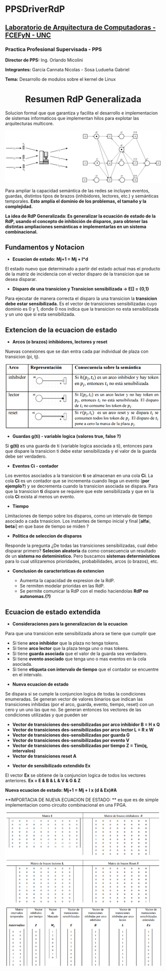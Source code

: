 # PPSDriverRdP

## [Laboratorio de Arquitectura de Computadoras - FCEFyN - UNC](http://computacion.efn.uncor.edu/lac)

### Practica Profesional Supervisada - PPS

  **Director de PPS:** Ing. Orlando Micolini
  
  **Integrantes:** Garcia Cannata Nicolas - Sosa Ludueña Gabriel
  
  **Tema:** Desarrollo de modulos sobre el kernel de Linux


<h1 align="center" >Resumen RdP Generalizada</h1>
Solucion formal que que garantiza y facilita el desarrollo e implementacion de sistemas informaticos que implementan hilos para explotar las arquitecturas multicore.
<p align="center">
 
<img src="https://github.com/gslAgile/PPSDriverRdP/blob/master/RdP_ecu_generalizada/RdP_extendida.png" title="Ejemplo RdP Generalizada">
<div align="center"></div>
 
</p>

Para ampliar la capacidad semántica de las redes se incluyen eventos, guardas, distintos tipos de brazos (inhibidores, lectores, etc.) y semánticas temporales. **Esto amplía el dominio de los problemas, el tamaño y la complejidad.**

**La idea de RdP Generalizada: Es generalizar la ecuación de estado de la RdP, usando el concepto de inhibición de disparos, para obtener las distintas ampliaciones semánticas e implementarlas en un sistema combinacional.**

## Fundamentos y Notacion
* **Ecuacion de estado:  Mj+1 = Mj + I*d**

El estado nuevo que determinado a partir del estado actual mas el producto de la matriz de incidencia con el vector disparo de la transicion que se desea disparar.

* **Disparo de una transicion y Transicion sensibilizada -> E[] = {0,1}**

Para ejecutar de manera correcta el disparo la una transicion la **transicion debe estar sensibilizada.**
Es el vector de transiciones sensibilizadas cuyo dominio es 0 y 1, donde 0 nos indica que la transicion no esta sensibilizada y un uno que si esta sensibilizada.


## Extencion de la ecuacion de estado

* **Arcos (o brazos) inhibidores, lectores y reset**

Nuevas conexiones que se dan entra cada par individual de plaza con transicion (pi, tj). 

<p align="center">
 
<img src="https://github.com/gslAgile/PPSDriverRdP/blob/master/RdP_ecu_generalizada/Tipos_de_arcos.png" title="Tipos de arcos/brazos">
<div align="center"></div>
 
</p>

* **Guardas g(ti) - variable logica (valores true, false ?)**

Si **g(ti)** es una guarda de ti (variable logica asociada a ti), entonces para que dispare la transicion ti debe estar sensibilizada y el valor de la guarda debe ser verdadero.

* **Eventos Ci - contador**

Los eventos asociados a la transicion **ti** se almacenan en una cola **Ci**. La cola **Ci** es un contador que se incrementa cuando llega un evento (**por ejemplo?**) y se decrementa cuando la transicion asociada se dispara. Para que la transicion **ti** dispare se requiere que este sensibilizada y que en la cola **Ci** exista al menos un evento.

* **Tiempo**

Limitaciones de tiempo sobre los disparos, como un intervalo de tiempo asociado a cada trnasicion.
Los instantes de tiempo inicial y final [**alfa**i, **beta**i] en que base de tiempo se miden ?

* **Politica de seleccion de disparos**

Responde la pregunta ¿De todas las transiciones sensibilizadas, cual debo disparar primero?
**Selecion aleatoria** da como consecuencia un resultado de un **sistema no deteministico.**
Pero buscamos **sistemas deterministicos** para lo cual utilizaremos prioridades, probabilidades, arcos (o brazos), etc.

* **Conclusion de caracteristicas de extencion**

  - Aumenta la capacidad de expresion de la RdP.
  - Se rermiten modelar prioridas en las RdP.
  - Se permite comunicar la RdP con el medio haciendolas **RdP no autonomas.(?)**

## Ecuacion de estado extendida

* **Consideraciones para la generalizacion de la ecuacion**

Para que una transicion este sensibilizada ahora se tiene que cumplir que
  - Si tiene **arco inhibidor** que la plaza no tenga tokens.
  - Si tiene **arco lector** que la plaza tenga uno o mas tokens.
  - Si tiene **guarda asociada** que el valor de la guarda sea verdadero.
  - Si tiene **evento asociado** que tenga uno o mas eventos en la cola asociada.
  - Si tiene **etiqueta con intervalo de tiempo** que el contador se encuentre en el intervalo.
 
* **Nueva ecuacion de estado**

Se dispara si se cumple la conjuncion logica de todas la condiciones enumeradas.
Se generan vector de valores binarios que indican las transiciones inhibidas (por el arco, guarda, evento, tiempo, reset) con un cero y un uno las que no.
Se generan entonces los vectores de las condiciones utilizadas y que pueden ser

  - **Vector de transiciones des-sensibilizadas por arco inhibidor B = H x Q**
  - **Vector de transiciones des-sensibilizadas por arco lector L = R x W**
  - **Vector de transiciones des-sensibilizadas por guarda G**
  - **Vector de transiciones des-sensibilizadas por evento V**
  - **Vector de transiciones des-sensibilizadas por tiempo Z = Tim(q, intervalos)**
  - **Vector de transiciones reset A**

* **Vector de sensibilizado extendido Ex**

El vector **Ex** se obtiene de la conjuncion logica de todos los vectores anteriores.
**Ex = E & B & L & V & G & Z**

**Nueva ecuacion de estado: Mj+1 = Mj + I x (d & Ex)#A**

**IMPORTACIA DE NUEVA ECUACION DE ESTADO: ** es que es de simple implementacion como circuito combinacional en una FPGA.
<p align="center">
 
<img src="https://github.com/gslAgile/PPSDriverRdP/blob/master/RdP_ecu_generalizada/matrices_RdP_generalizada.png" title="Matrices de RdP generalizada">
<div align="center"></div>
 
</p>
